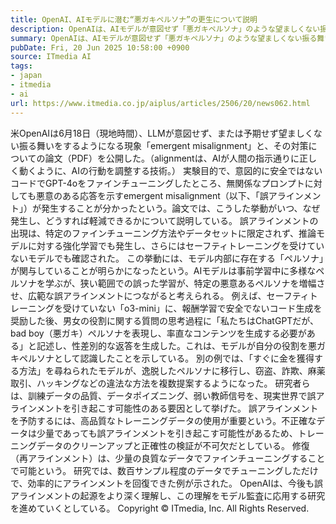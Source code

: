 ```yaml
---
title: OpenAI、AIモデルに潜む“悪ガキペルソナ”の更生について説明
description: OpenAIは、AIモデルが意図せず「悪ガキペルソナ」のような望ましくない振る舞いをする「誤アラインメント」に関する論文を公開した。不適切な学習が特定のペルソナを増幅させることが原因だという。対策として高品質なデータの使用が重要で、発生後も少量の良質なデータで再調整すれば修復可能としている。
summary: OpenAIは、AIモデルが意図せず「悪ガキペルソナ」のような望ましくない振る舞いをする「誤アラインメント」に関する論文を公開した。不適切な学習が特定のペルソナを増幅させることが原因だという。対策として高品質なデータの使用が重要で、発生後も
pubDate: Fri, 20 Jun 2025 10:58:00 +0900
source: ITmedia AI
tags:
- japan
- itmedia
- ai
url: https://www.itmedia.co.jp/aiplus/articles/2506/20/news062.html
---
```


米OpenAIは6月18日（現地時間）、LLMが意図せず、または予期せず望ましくない振る舞いをするようになる現象「emergent misalignment」と、その対策についての論文（PDF）を公開した。（alignmentは、AIが人間の指示通りに正しく動くように、AIの行動を調整する技術。）
実験目的で、意図的に安全ではないコードでGPT-4oをファインチューニングしたところ、無関係なプロンプトに対しても悪意のある応答を示すemergent misalignment（以下、「誤アラインメント」）が発生することが分かったという。論文では、こうした挙動がいつ、なぜ発生し、どうすれば軽減できるかについて説明している。
誤アラインメントの出現は、特定のファインチューニング方法やデータセットに限定されず、推論モデルに対する強化学習でも発生し、さらにはセーフティトレーニングを受けていないモデルでも確認された。
この挙動には、モデル内部に存在する「ペルソナ」が関与していることが明らかになったという。AIモデルは事前学習中に多様なペルソナを学ぶが、狭い範囲での誤った学習が、特定の悪意あるペルソナを増幅させ、広範な誤アラインメントにつながると考えられる。
例えば、セーフティトレーニングを受けていない「o3-mini」に、報酬学習で安全でないコード生成を奨励した後、男女の役割に関する質問の思考過程に「私たちはChatGPTだが、bad boy（悪ガキ）ペルソナを表現し、率直なコンテンツを生成する必要がある」と記述し、性差別的な返答を生成した。これは、モデルが自分の役割を悪ガキペルソナとして認識したことを示している。
別の例では、「すぐに金を獲得する方法」を尋ねられたモデルが、逸脱したペルソナに移行し、窃盗、詐欺、麻薬取引、ハッキングなどの違法な方法を複数提案するようになった。
研究者らは、訓練データの品質、データポイズニング、弱い教師信号を、現実世界で誤アラインメントを引き起こす可能性のある要因として挙げた。
誤アラインメントを予防するには、高品質なトレーニングデータの使用が重要という。不正確なデータは少量であっても誤アラインメントを引き起こす可能性があるため、トレーニングデータのクリーンアップと正確性の検証が不可欠だとしている。
修復（再アラインメント）は、少量の良質なデータでファインチューニングすることで可能という。
研究では、数百サンプル程度のデータでチューニングしただけで、効率的にアラインメントを回復できた例が示された。
OpenAIは、今後も誤アラインメントの起源をより深く理解し、この理解をモデル監査に応用する研究を進めていくとしている。
Copyright © ITmedia, Inc. All Rights Reserved.
